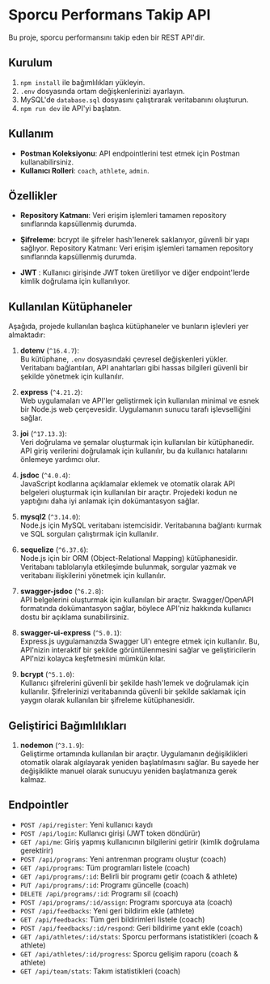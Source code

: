 # Sporcu Performans Takip API

Bu proje, sporcu performansını takip eden bir REST API'dir.

## Kurulum

1. `npm install` ile bağımlılıkları yükleyin.
2. `.env` dosyasında ortam değişkenlerinizi ayarlayın.
3. MySQL'de `database.sql` dosyasını çalıştırarak veritabanını oluşturun.
4. `npm run dev` ile API'yi başlatın.

## Kullanım

- **Postman Koleksiyonu**: API endpointlerini test etmek için Postman kullanabilirsiniz.
- **Kullanıcı Rolleri**: `coach`, `athlete`, `admin`.

## Özellikler

- **Repository Katmanı**: Veri erişim işlemleri tamamen repository sınıflarında kapsüllenmiş durumda.

- **Şifreleme**: bcrypt ile şifreler hash'lenerek saklanıyor, güvenli bir yapı sağlıyor.
  Repository Katmanı: Veri erişim işlemleri tamamen repository sınıflarında kapsüllenmiş durumda.

- **JWT** : Kullanıcı girişinde JWT token üretiliyor ve diğer endpoint'lerde kimlik doğrulama için kullanılıyor.

## Kullanılan Kütüphaneler

Aşağıda, projede kullanılan başlıca kütüphaneler ve bunların işlevleri yer almaktadır:

1. **dotenv** (`^16.4.7`):  
   Bu kütüphane, `.env` dosyasındaki çevresel değişkenleri yükler. Veritabanı bağlantıları, API anahtarları gibi hassas bilgileri güvenli bir şekilde yönetmek için kullanılır.

2. **express** (`^4.21.2`):  
   Web uygulamaları ve API'ler geliştirmek için kullanılan minimal ve esnek bir Node.js web çerçevesidir. Uygulamanın sunucu tarafı işlevselliğini sağlar.

3. **joi** (`^17.13.3`):  
   Veri doğrulama ve şemalar oluşturmak için kullanılan bir kütüphanedir. API giriş verilerini doğrulamak için kullanılır, bu da kullanıcı hatalarını önlemeye yardımcı olur.

4. **jsdoc** (`^4.0.4`):  
   JavaScript kodlarına açıklamalar eklemek ve otomatik olarak API belgeleri oluşturmak için kullanılan bir araçtır. Projedeki kodun ne yaptığını daha iyi anlamak için dokümantasyon sağlar.

5. **mysql2** (`^3.14.0`):  
   Node.js için MySQL veritabanı istemcisidir. Veritabanına bağlantı kurmak ve SQL sorguları çalıştırmak için kullanılır.

6. **sequelize** (`^6.37.6`):  
   Node.js için bir ORM (Object-Relational Mapping) kütüphanesidir. Veritabanı tablolarıyla etkileşimde bulunmak, sorgular yazmak ve veritabanı ilişkilerini yönetmek için kullanılır.

7. **swagger-jsdoc** (`^6.2.8`):  
   API belgelerini oluşturmak için kullanılan bir araçtır. Swagger/OpenAPI formatında dokümantasyon sağlar, böylece API'niz hakkında kullanıcı dostu bir açıklama sunabilirsiniz.

8. **swagger-ui-express** (`^5.0.1`):  
   Express.js uygulamanızda Swagger UI'ı entegre etmek için kullanılır. Bu, API'nizin interaktif bir şekilde görüntülenmesini sağlar ve geliştiricilerin API'nizi kolayca keşfetmesini mümkün kılar.
9. **bcrypt** (`^5.1.0`):  
   Kullanıcı şifrelerini güvenli bir şekilde hash'lemek ve doğrulamak için kullanılır. Şifrelerinizi veritabanında güvenli bir şekilde saklamak için yaygın olarak kullanılan bir şifreleme kütüphanesidir.

## Geliştirici Bağımlılıkları

1. **nodemon** (`^3.1.9`):  
   Geliştirme ortamında kullanılan bir araçtır. Uygulamanın değişiklikleri otomatik olarak algılayarak yeniden başlatılmasını sağlar. Bu sayede her değişiklikte manuel olarak sunucuyu yeniden başlatmanıza gerek kalmaz.

## Endpointler

- `POST /api/register`: Yeni kullanıcı kaydı
- `POST /api/login`: Kullanıcı girişi (JWT token döndürür)
- `GET /api/me`: Giriş yapmış kullanıcının bilgilerini getirir (kimlik doğrulama gerektirir)
- `POST /api/programs`: Yeni antrenman programı oluştur (coach)
- `GET /api/programs`: Tüm programları listele (coach)
- `GET /api/programs/:id`: Belirli bir programı getir (coach & athlete)
- `PUT /api/programs/:id`: Programı güncelle (coach)
- `DELETE /api/programs/:id`: Programı sil (coach)
- `POST /api/programs/:id/assign`: Programı sporcuya ata (coach)
- `POST /api/feedbacks`: Yeni geri bildirim ekle (athlete)
- `GET /api/feedbacks`: Tüm geri bildirimleri listele (coach)
- `POST /api/feedbacks/:id/respond`: Geri bildirime yanıt ekle (coach)
- `GET /api/athletes/:id/stats`: Sporcu performans istatistikleri (coach & athlete)
- `GET /api/athletes/:id/progress`: Sporcu gelişim raporu (coach & athlete)
- `GET /api/team/stats`: Takım istatistikleri (coach)
